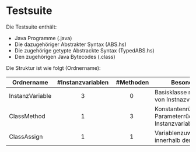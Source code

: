 # Testsuite

Die Testsuite enthält: 

- Java Programme (.java) 
- Die dazugehöriger Abstrakter Syntax (ABS.hs)
- Die zugehörige getypte Abstrackte Syntax (TypedABS.hs) 
- Den zugehörigen Java Bytecodes (.class)

Die Struktur ist wie folgt (Ordnername):

| Ordnername      | #Instanzvariablen |  #Methoden | Besonderheit                                                    |
|-----------------|:-----------------:|:----------:|-----------------------------------------------------------------|
| InstanzVariable | 3                 | 0          | Basisklasse mit Definition von Instnazvariablen                 |
| ClassMethod     | 1                 | 3          | Konstantenrückgabe, Parameterrückgabe, Instanzvariablenrückgabe |
| ClassAssign     | 1                 | 1          | Variablenzuweisung innerhalb der Methode                        |

